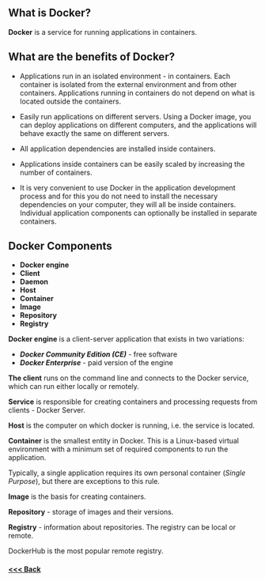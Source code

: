 ## What is Docker?

**Docker** is a service for running applications in containers.

## What are the benefits of Docker?

* Applications run in an isolated environment - in containers. Each container is isolated from the external environment and from other containers. Applications running in containers do not depend on what is located outside the containers.

* Easily run applications on different servers. Using a Docker image, you can deploy applications on different computers, and the applications will behave exactly the same on different servers.

* All application dependencies are installed inside containers.

* Applications inside containers can be easily scaled by increasing the number of containers.

* It is very convenient to use Docker in the application development process and for this you do not need to install the necessary dependencies on your computer, they will all be inside containers. Individual application components can optionally be installed in separate containers.

## Docker Components

* **Docker engine**
* **Client**
* **Daemon**
* **Host**
* **Container**
* **Image**
* **Repository**
* **Registry**

**Docker engine** is a client-server application that exists in two variations:

* ___Docker Community Edition (CE)___ - free software
* ___Docker Enterprise___ - paid version of the engine

**The client** runs on the command line and connects to the Docker service, which can run either locally or remotely.

**Service** is responsible for creating containers and processing requests from clients - Docker Server.

**Host** is the computer on which docker is running, i.e. the service is located.

**Container** is the smallest entity in Docker. This is a Linux-based virtual environment with a minimum set of required components to run the application.

Typically, a single application requires its own personal container (*Single Purpose*), but there are exceptions to this rule.

**Image** is the basis for creating containers.

**Repository** - storage of images and their versions.

**Registry** - information about repositories. The registry can be local or remote.

DockerHub is the most popular remote registry.

#### [<<< Back](/Summary.md)
